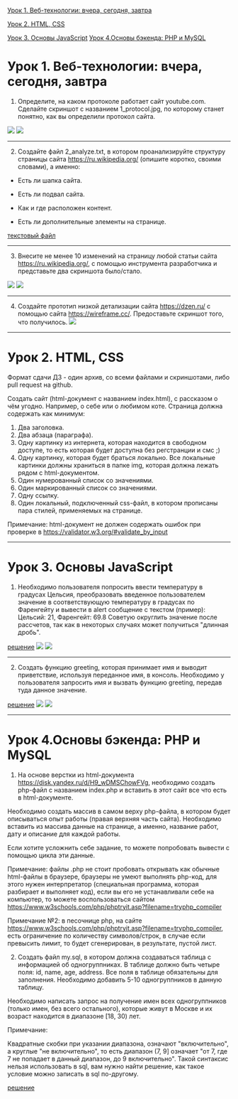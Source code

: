 [Урок 1. Веб-технологии: вчера, сегодня, завтра](#урок-1-веб-технологии-вчера-сегодня-завтра)

[Урок 2. HTML, CSS](#урок-2-html-css)

[Урок 3. Основы JavaScript](#урок-3-основы-javascript)
[Урок 4.Основы бэкенда: PHP и MySQL](#урок-4основы-бэкенда-php-и-mysql)



# Урок 1. Веб-технологии: вчера, сегодня, завтра

1. Определите, на каком протоколе работает сайт youtube.com.
Сделайте скриншот с названием 1_protocol.jpg, по которому станет понятно, как вы определили протокол сайта.

<kbd><img src="https://github.com/TatyanaProtas/HomeWork/blob/main/1_protocol.jpg?raw=true"/></kbd>
<kbd><img src="https://github.com/TatyanaProtas/HomeWork/blob/main/2_protocol.jpg?raw=true"/></kbd>
_____

2. Создайте файл 2_analyze.txt, в котором проанализируйте структуру страницы сайта https://ru.wikipedia.org/ (опишите коротко, своими словами), а именно:
- Есть ли шапка сайта.

- Есть ли подвал сайта.

- Как и где расположен контент.

- Есть ли дополнительные элементы на странице.

[текстовый файл](https://github.com/TatyanaProtas/HomeWork/blob/main/2_analyze.txt)

____
3. Внесите не менее 10 изменений на страницу любой статьи сайта https://ru.wikipedia.org/, с помощью инструмента разработчика и представьте два скриншота было/стало. 

<kbd><img src="https://github.com/TatyanaProtas/HomeWork/blob/main/3_before.jpg?raw=true"/></kbd>
<kbd><img src="https://github.com/TatyanaProtas/HomeWork/blob/main/3_after.jpg?raw=true"/></kbd>

______

4. Создайте прототип низкой детализации сайта https://dzen.ru/ с помощью сайта https://wireframe.cc/. Предоставьте скриншот того, что получилось.
<kbd><img src="https://github.com/TatyanaProtas/HomeWork/blob/main/4_proto.jpg?raw=true"/></kbd>


_____


# Урок 2. HTML, CSS
Формат сдачи ДЗ - один архив, со всеми файлами и скриншотами, либо pull request на github.

Создать сайт (html-документ с названием index.html), с рассказом о чём угодно. Например, о себе или о любимом коте.
Страница должна содержать как минимум:
1. Два заголовка.
2. Два абзаца (параграфа).
3. Одну картинку из интернета, которая находится в свободном доступе, то есть которая будет доступна без регстранции и смс ;) 
4. Одну картинку, которая будет браться локально. Все локальные картинки должны храниться в папке img, которая должна лежать рядом с html-документом.
5. Один нумерованный список со значениями.
6. Один маркированный список со значениями.
7. Одну ссылку.
8. Один локальный, подключенный css-файл, в котором прописаны пара стилей, применяемых на странице.

Примечание:
html-документ не должен содержать ошибок при проверке в https://validator.w3.org/#validate_by_input


_____
# Урок 3. Основы JavaScript


1. Необходимо пользователя попросить ввести температуру в градусах Цельсия, преобразовать введенное пользователем значение в соответствующую температуру в градусах по Фаренгейту и вывести в alert сообщение с текстом (пример): Цельсий: 21, Фаренгейт: 69.8 Советую округлить значение после рассчетов, так как в некоторых случаях может получиться "длинная дробь".

[решение](https://github.com/TatyanaProtas/HomeWork/blob/main/Урок%203/1.js)
<kbd><img src="https://github.com/TatyanaProtas/HomeWork/blob/main/Урок%203/температура.png?raw=true"/></kbd>
<kbd><img src="https://github.com/TatyanaProtas/HomeWork/blob/main/Урок%203/результат.png?raw=true"/></kbd>
___

2. Cоздать функцию greeting, которая принимает имя и выводит приветствие, используя переданное имя, в консоль. Необходимо у пользователя запросить имя и вызвать функцию greeting, передав туда данное значение.

[решение](https://github.com/TatyanaProtas/HomeWork/blob/main/Урок%203/2.js)
<kbd><img src="https://github.com/TatyanaProtas/HomeWork/blob/main/Урок%203/имя.png?raw=true"/></kbd>
<kbd><img src="https://github.com/TatyanaProtas/HomeWork/blob/main/Урок%203/приветИмя.png?raw=true"/></kbd>
___

# Урок 4.Основы бэкенда: PHP и MySQL

1. На основе верстки из html-документа https://disk.yandex.ru/d/H9_wDMSChowFVg, необходимо создать php-файл с названием index.php и вставить в этот сайт все что есть в html-документе.

Необходимо создать массив в самом верху php-файла, в котором будет описываться опыт работы (правая верхняя часть сайта). Необходимо вставить из массива данные на странице, а именно, название работ, дату и описание для каждой работы.


Если хотите усложнить себе задание, то можете попробовать вывести с помощью цикла эти данные.


Примечание: файлы .php не стоит пробовать открывать как обычные html-файлы в браузере, браузеры не умеют выполнять php-код, для этого нужен интерпретатор (специальная программа, которая разбирает и выполняет код), если вы его не устанавливали себе на компьютер, то можете воспользоваться сайтом https://www.w3schools.com/php/phptryit.asp?filename=tryphp_compiler

Примечание №2: в песочнице php, на сайте https://www.w3schools.com/php/phptryit.asp?filename=tryphp_compiler, есть ограничение по количеству символов/строк, в случае если превысить лимит, то будет сгенерирован, в результате, пустой лист.


2. Создать файл my.sql, в котором должна создаваться таблица с информацией об одногруппниках. В таблице должно быть четыре поля: id, name, age, address. Все поля в таблице обязательны для заполнения.
Необходимо добавить 5-10 одногруппников в данную таблицу.

Необходимо написать запрос на получение имен всех одногруппников (только имен, без всего остального), которые живут в Москве и их возраст находится в диапазоне [18, 30) лет.

Примечание:

Квадратные скобки при указании диапазона, означают "включительно", а круглые "не включительно", то есть диапазон (7, 9] означает "от 7, где 7 не попадает в данный диапазон, до 9 включительно". Такой синтаксис нельзя использовать в sql, вам нужно найти решение, как такое условие можно записать в sql по-другому.

[решение](https://github.com/TatyanaProtas/HomeWork/blob/main/Урок%203/2.js)